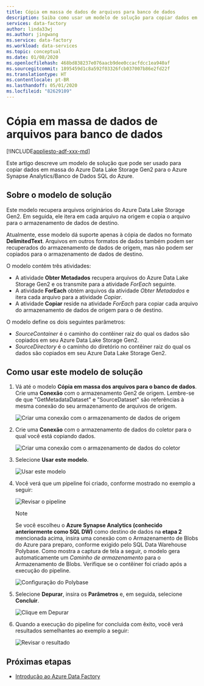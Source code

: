 ```yaml
---
title: Cópia em massa de dados de arquivos para banco de dados
description: Saiba como usar um modelo de solução para copiar dados em massa do Azure Data Lake Storage Gen2 para o Azure Synapse Analytics/Banco de Dados SQL do Azure.
services: data-factory
author: linda33wj
ms.author: jingwang
ms.service: data-factory
ms.workload: data-services
ms.topic: conceptual
ms.date: 01/08/2020
ms.openlocfilehash: 468bd838237e076aacb9dee0ccacfdcc1ea940af
ms.sourcegitcommit: 1895459d1c8a592f03326fcb037007b86e2fd22f
ms.translationtype: HT
ms.contentlocale: pt-BR
ms.lasthandoff: 05/01/2020
ms.locfileid: "82629109"
---
```

# <a name="bulk-copy-from-files-to-database"></a>Cópia em massa de dados de arquivos para banco de dados

[!INCLUDE[appliesto-adf-xxx-md](includes/appliesto-adf-xxx-md.md)]

Este artigo descreve um modelo de solução que pode ser usado para copiar dados em massa do Azure Data Lake Storage Gen2 para o Azure Synapse Analytics/Banco de Dados SQL do Azure.

## <a name="about-this-solution-template"></a>Sobre o modelo de solução

Este modelo recupera arquivos originários do Azure Data Lake Storage Gen2. Em seguida, ele itera em cada arquivo na origem e copia o arquivo para o armazenamento de dados de destino. 

Atualmente, esse modelo dá suporte apenas à cópia de dados no formato **DelimitedText**. Arquivos em outros formatos de dados também podem ser recuperados do armazenamento de dados de origem, mas não podem ser copiados para o armazenamento de dados de destino.  

O modelo contém três atividades:
- A atividade **Obter Metadados** recupera arquivos do Azure Data Lake Storage Gen2 e os transmite para a atividade *ForEach* seguinte.
- A atividade **ForEach** obtém arquivos da atividade *Obter Metadados* e itera cada arquivo para a atividade *Copiar*.
- A atividade **Copiar** reside na atividade *ForEach* para copiar cada arquivo do armazenamento de dados de origem para o de destino.

O modelo define os dois seguintes parâmetros:
- *SourceContainer* é o caminho do contêiner raiz do qual os dados são copiados em seu Azure Data Lake Storage Gen2. 
- *SourceDirectory* é o caminho do diretório no contêiner raiz do qual os dados são copiados em seu Azure Data Lake Storage Gen2.

## <a name="how-to-use-this-solution-template"></a>Como usar este modelo de solução

1. Vá até o modelo **Cópia em massa dos arquivos para o banco de dados**. Crie uma **Conexão** com o armazenamento Gen2 de origem. Lembre-se de que "GetMetadataDataset" e "SourceDataset" são referências à mesma conexão do seu armazenamento de arquivos de origem.

    ![Criar uma conexão com o armazenamento de dados de origem](media/solution-template-bulk-copy-from-files-to-database/source-connection.png)

2. Crie uma **Conexão** com o armazenamento de dados do coletor para o qual você está copiando dados.

    ![Criar uma conexão com o armazenamento de dados do coletor](media/solution-template-bulk-copy-from-files-to-database/destination-connection.png)
    
3. Selecione **Usar este modelo**.

    ![Usar este modelo](media/solution-template-bulk-copy-from-files-to-database/use-template.png)
    
4. Você verá que um pipeline foi criado, conforme mostrado no exemplo a seguir:

    ![Revisar o pipeline](media/solution-template-bulk-copy-from-files-to-database/new-pipeline.png)

    > [!NOTE]
    > Se você escolheu o **Azure Synapse Analytics (conhecido anteriormente como SQL DW)** como destino de dados na **etapa 2** mencionada acima, insira uma conexão com o Armazenamento de Blobs do Azure para preparo, conforme exigido pelo SQL Data Warehouse Polybase. Como mostra a captura de tela a seguir, o modelo gera automaticamente um *Caminho de armazenamento* para o Armazenamento de Blobs. Verifique se o contêiner foi criado após a execução do pipeline.
        
    ![Configuração do Polybase](media/solution-template-bulk-copy-from-files-to-database/staging-account.png)

5. Selecione **Depurar**, insira os **Parâmetros** e, em seguida, selecione **Concluir**.

    ![Clique em **Depurar**](media/solution-template-bulk-copy-from-files-to-database/debug-run.png)

6. Quando a execução do pipeline for concluída com êxito, você verá resultados semelhantes ao exemplo a seguir:

    ![Revisar o resultado](media/solution-template-bulk-copy-from-files-to-database/run-succeeded.png)

       
## <a name="next-steps"></a>Próximas etapas

- [Introdução ao Azure Data Factory](introduction.md)